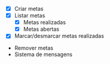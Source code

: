 - [x] Criar metas 
- [x] Listar metas
    -[x]  Metas realizadas
    -[x]  Metas abertas 
- [x] Marcar/desmarcar metas realizadas
- Remover metas
- Sistema de mensagens